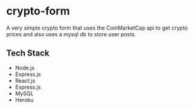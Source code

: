 # crypto-form
A very simple crypto form that uses the CoinMarketCap api to get crypto prices and also uses a mysql db to store user posts. 

## Tech Stack

- Node.js
- Express.js
- React.js
- Express.js
- MySQL
- Heroku
